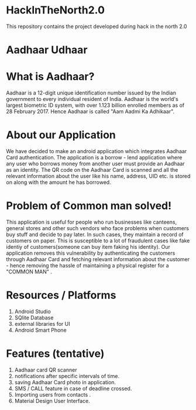 # HackInTheNorth2.0
This repository contains the project developed during hack in the north 2.0

# Aadhaar Udhaar

# What is Aadhaar?
Aadhaar is a 12-digit unique identification number issued by the Indian government to every individual resident of India.
Aadhaar is the world's largest biometric ID system, with over 1.123 billion enrolled members as of 28 February 2017. Hence Aadhaar is called "Aam Aadmi Ka Adhikaar".

# About our Application
We have decided to make an android application which integrates Aadhaar Card authentication. The application is a borrow - lend application where any user who borrows money from another user must provide an Aadhaar as an identity. The QR code on the Aadhaar Card is scanned and all the relevant information about the user like his name, address, UID etc. is stored on along with the amount he has borrowed.

# Problem of Common man solved!
This application is useful for people who run businesses like canteens, general stores and other such vendors who face problems when customers buy stuff and decide to pay later. In such cases, they maintain a record of customers on paper. This is susceptible to a lot of fraudulent cases like fake identiy of customers(someone can buy item faking his identity). Our application removes this vulnerability by authenticating the customers through Aadhaar Card and fetching relevant information about the customer - hence removing the hassle of maintaining a physical register for a "COMMON MAN" .

# Resources / Platforms
1. Android Studio
2. SQlite Database
3. external libraries for UI
4. Android Smart Phone

# Features (tentative)

1. Aadhaar card QR scanner
2. notifications after specific intervals of time.
3. saving Aadhaar Card photo in application.
4. SMS / CALL feature in case of deadline crossed.
5. Importing users from contacts .
6. Material Design User Interface.

